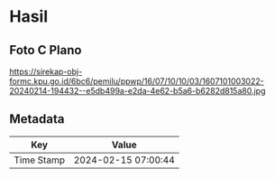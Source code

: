 # Hasil

## Foto C Plano

https://sirekap-obj-formc.kpu.go.id/6bc6/pemilu/ppwp/16/07/10/10/03/1607101003022-20240214-194432--e5db499a-e2da-4e62-b5a6-b6282d815a80.jpg


## Metadata

| Key        | Value               |
| ---------- | ------------------- |
| Time Stamp | 2024-02-15 07:00:44 |



